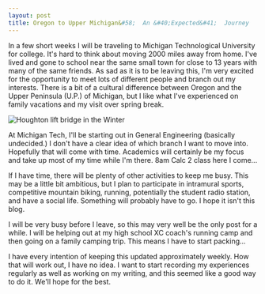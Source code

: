 ```yaml
---
layout: post
title: Oregon to Upper Michigan&#58;  An &#40;Expected&#41;  Journey
---
```


In a few short weeks I will be traveling to Michigan Technological University for college. It's hard to think about moving 2000 miles away from home. I've lived and gone to school near the same small town for close to 13 years with many of the same friends. As sad as it is to be leaving this, I'm very excited for the opportunity to meet lots of different people and branch out my interests. There is a bit of a cultural difference between Oregon and the Upper Peninsula (U.P.) of Michigan, but I like what I've experienced on family vacations and my visit over spring break.

![Houghton lift bridge in the Winter](http://eoisaacs.github.io/images/2013-08-03-img1.jpg)

At Michigan Tech, I'll be starting out in General Engineering (basically undecided.) I don't have a clear idea of which branch I want to move into. Hopefully that will come with time. Academics will certainly be my focus and take up most of my time while I'm there. 8am Calc 2 class here I come...  

If I have time, there will be plenty of other activities to keep me busy. This may be a little bit ambitious, but I plan to participate in intramural sports, competitive mountain biking, running, potentially the student radio station, and have a social life. Something will probably have to go. I hope it isn't this blog.  

I will be very busy before I leave, so this may very well be the only post for a while. I will be helping out at my high school XC coach's running camp and then going on a family camping trip. This means I have to start packing...  

I have every intention of keeping this updated approximately weekly. How that will work out, I have no idea. I want to start recording my experiences regularly as well as working on my writing, and this seemed like a  good way to do it. We'll hope for the best.  